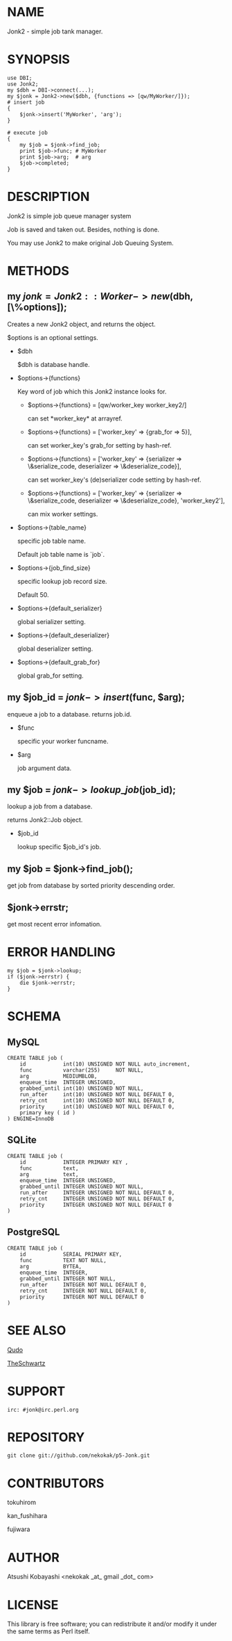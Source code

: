 # NAME

Jonk2 - simple job tank manager.

# SYNOPSIS

    use DBI; 
    use Jonk2;
    my $dbh = DBI->connect(...);
    my $jonk = Jonk2->new($dbh, {functions => [qw/MyWorker/]});
    # insert job
    {
        $jonk->insert('MyWorker', 'arg');
    }

    # execute job
    {
        my $job = $jonk->find_job;
        print $job->func; # MyWorker
        print $job->arg;  # arg
        $job->completed;
    }

# DESCRIPTION

Jonk2 is simple job queue manager system

Job is saved and taken out. Besides, nothing is done.

You may use Jonk2 to make original Job Queuing System.

# METHODS

## my $jonk = Jonk2::Worker->new($dbh, \[\\%options\]);

Creates a new Jonk2 object, and returns the object.

$options is an optional settings.

- $dbh

    $dbh is database handle.

- $options->{functions}

    Key word of job which this Jonk2 instance looks for.

    - $options->{functions} = \[qw/worker\_key worker\_key2/\]

        can set \*worker\_key\* at arrayref.

    - $options->{functions} = \['worker\_key' => {grab\_for => 5}\],

        can set worker\_key's grab\_for setting by hash-ref.

    - $options->{functions} = \['worker\_key' => {serializer => \\&serialize\_code, deserializer => \\&deserialize\_code}\],

        can set worker\_key's (de)serializer code setting by hash-ref.

    - $options->{functions} = \['worker\_key' => {serializer => \\&serialize\_code, deserializer => \\&deserialize\_code}, 'worker\_key2'\],

        can mix worker settings.

- $options->{table\_name}

    specific job table name.

    Default job table name is \`job\`.

- $options->{job\_find\_size}

    specific lookup job record size.

    Default 50.

- $options->{default\_serializer}

    global serializer setting.

- $options->{default\_deserializer}

    global deserializer setting.

- $options->{default\_grab\_for}

    global grab\_for setting.

## my $job\_id = $jonk->insert($func, $arg);

enqueue a job to a database.
returns job.id.

- $func

    specific your worker funcname.

- $arg

    job argument data.

## my $job = $jonk->lookup\_job($job\_id);

lookup a job from a database.

returns Jonk2::Job object.

- $job\_id

    lookup specific $job\_id's job.

## my $job = $jonk->find\_job();

get job from database by sorted priority descending order.

## $jonk->errstr;

get most recent error infomation.

# ERROR HANDLING

    my $job = $jonk->lookup;
    if ($jonk->errstr) {
        die $jonk->errstr;
    }

# SCHEMA

## MySQL

    CREATE TABLE job (
        id            int(10) UNSIGNED NOT NULL auto_increment,
        func          varchar(255)     NOT NULL,
        arg           MEDIUMBLOB,
        enqueue_time  INTEGER UNSIGNED,
        grabbed_until int(10) UNSIGNED NOT NULL,
        run_after     int(10) UNSIGNED NOT NULL DEFAULT 0,
        retry_cnt     int(10) UNSIGNED NOT NULL DEFAULT 0,
        priority      int(10) UNSIGNED NOT NULL DEFAULT 0,
        primary key ( id )
    ) ENGINE=InnoDB

## SQLite

    CREATE TABLE job (
        id            INTEGER PRIMARY KEY ,
        func          text,
        arg           text,
        enqueue_time  INTEGER UNSIGNED,
        grabbed_until INTEGER UNSIGNED NOT NULL,
        run_after     INTEGER UNSIGNED NOT NULL DEFAULT 0,
        retry_cnt     INTEGER UNSIGNED NOT NULL DEFAULT 0,
        priority      INTEGER UNSIGNED NOT NULL DEFAULT 0
    )

## PostgreSQL

    CREATE TABLE job (
        id            SERIAL PRIMARY KEY,
        func          TEXT NOT NULL,
        arg           BYTEA,
        enqueue_time  INTEGER,
        grabbed_until INTEGER NOT NULL,
        run_after     INTEGER NOT NULL DEFAULT 0,
        retry_cnt     INTEGER NOT NULL DEFAULT 0,
        priority      INTEGER NOT NULL DEFAULT 0
    )

# SEE ALSO

[Qudo](https://metacpan.org/pod/Qudo)

[TheSchwartz](https://metacpan.org/pod/TheSchwartz)

# SUPPORT

    irc: #jonk@irc.perl.org

# REPOSITORY

    git clone git://github.com/nekokak/p5-Jonk.git

# CONTRIBUTORS

tokuhirom

kan\_fushihara

fujiwara

# AUTHOR

Atsushi Kobayashi &lt;nekokak \_at\_ gmail \_dot\_ com>

# LICENSE

This library is free software; you can redistribute it and/or modify
it under the same terms as Perl itself.
